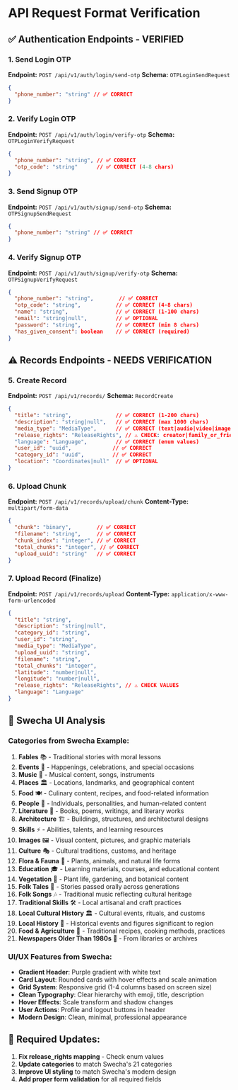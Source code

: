 # API Request Format Verification

## ✅ **Authentication Endpoints - VERIFIED**

### 1. Send Login OTP
**Endpoint:** `POST /api/v1/auth/login/send-otp`
**Schema:** `OTPLoginSendRequest`
```json
{
  "phone_number": "string" // ✅ CORRECT
}
```

### 2. Verify Login OTP  
**Endpoint:** `POST /api/v1/auth/login/verify-otp`
**Schema:** `OTPLoginVerifyRequest`
```json
{
  "phone_number": "string", // ✅ CORRECT
  "otp_code": "string"      // ✅ CORRECT (4-8 chars)
}
```

### 3. Send Signup OTP
**Endpoint:** `POST /api/v1/auth/signup/send-otp`
**Schema:** `OTPSignupSendRequest`
```json
{
  "phone_number": "string" // ✅ CORRECT
}
```

### 4. Verify Signup OTP
**Endpoint:** `POST /api/v1/auth/signup/verify-otp`
**Schema:** `OTPSignupVerifyRequest`
```json
{
  "phone_number": "string",        // ✅ CORRECT
  "otp_code": "string",           // ✅ CORRECT (4-8 chars)
  "name": "string",               // ✅ CORRECT (1-100 chars)
  "email": "string|null",         // ✅ OPTIONAL
  "password": "string",           // ✅ CORRECT (min 8 chars)
  "has_given_consent": boolean    // ✅ CORRECT (required)
}
```

## ⚠️ **Records Endpoints - NEEDS VERIFICATION**

### 5. Create Record
**Endpoint:** `POST /api/v1/records/`
**Schema:** `RecordCreate`
```json
{
  "title": "string",              // ✅ CORRECT (1-200 chars)
  "description": "string|null",   // ✅ CORRECT (max 1000 chars)
  "media_type": "MediaType",      // ✅ CORRECT (text|audio|video|image|document)
  "release_rights": "ReleaseRights", // ⚠️ CHECK: creator|family_or_friend|downloaded|NA
  "language": "Language",         // ✅ CORRECT (enum values)
  "user_id": "uuid",             // ✅ CORRECT
  "category_id": "uuid",         // ✅ CORRECT
  "location": "Coordinates|null"  // ✅ OPTIONAL
}
```

### 6. Upload Chunk
**Endpoint:** `POST /api/v1/records/upload/chunk`
**Content-Type:** `multipart/form-data`
```json
{
  "chunk": "binary",        // ✅ CORRECT
  "filename": "string",     // ✅ CORRECT
  "chunk_index": "integer", // ✅ CORRECT
  "total_chunks": "integer", // ✅ CORRECT
  "upload_uuid": "string"   // ✅ CORRECT
}
```

### 7. Upload Record (Finalize)
**Endpoint:** `POST /api/v1/records/upload`
**Content-Type:** `application/x-www-form-urlencoded`
```json
{
  "title": "string",
  "description": "string|null",
  "category_id": "string",
  "user_id": "string",
  "media_type": "MediaType",
  "upload_uuid": "string",
  "filename": "string", 
  "total_chunks": "integer",
  "latitude": "number|null",
  "longitude": "number|null",
  "release_rights": "ReleaseRights", // ⚠️ CHECK VALUES
  "language": "Language"
}
```

## 🎨 **Swecha UI Analysis**

### **Categories from Swecha Example:**
1. **Fables** 📚 - Traditional stories with moral lessons
2. **Events** 🎉 - Happenings, celebrations, and special occasions  
3. **Music** 🎵 - Musical content, songs, instruments
4. **Places** 🏛️ - Locations, landmarks, and geographical content
5. **Food** 🍽️ - Culinary content, recipes, and food-related information
6. **People** 👥 - Individuals, personalities, and human-related content
7. **Literature** 📖 - Books, poems, writings, and literary works
8. **Architecture** 🏗️ - Buildings, structures, and architectural designs
9. **Skills** ⚡ - Abilities, talents, and learning resources
10. **Images** 🖼️ - Visual content, pictures, and graphic materials
11. **Culture** 🎭 - Cultural traditions, customs, and heritage
12. **Flora & Fauna** 🌿 - Plants, animals, and natural life forms
13. **Education** 🎓 - Learning materials, courses, and educational content
14. **Vegetation** 🌱 - Plant life, gardening, and botanical content
15. **Folk Tales** 📓 - Stories passed orally across generations
16. **Folk Songs** 🎶 - Traditional music reflecting cultural heritage
17. **Traditional Skills** 🛠️ - Local artisanal and craft practices
18. **Local Cultural History** 🏛️ - Cultural events, rituals, and customs
19. **Local History** 📜 - Historical events and figures significant to region
20. **Food & Agriculture** 🌾 - Traditional recipes, cooking methods, practices
21. **Newspapers Older Than 1980s** 📰 - From libraries or archives

### **UI/UX Features from Swecha:**
- **Gradient Header**: Purple gradient with white text
- **Card Layout**: Rounded cards with hover effects and scale animation
- **Grid System**: Responsive grid (1-4 columns based on screen size)
- **Clean Typography**: Clear hierarchy with emoji, title, description
- **Hover Effects**: Scale transform and shadow changes
- **User Actions**: Profile and logout buttons in header
- **Modern Design**: Clean, minimal, professional appearance

## 🔧 **Required Updates:**

1. **Fix release_rights mapping** - Check enum values
2. **Update categories** to match Swecha's 21 categories
3. **Improve UI styling** to match Swecha's modern design
4. **Add proper form validation** for all required fields
